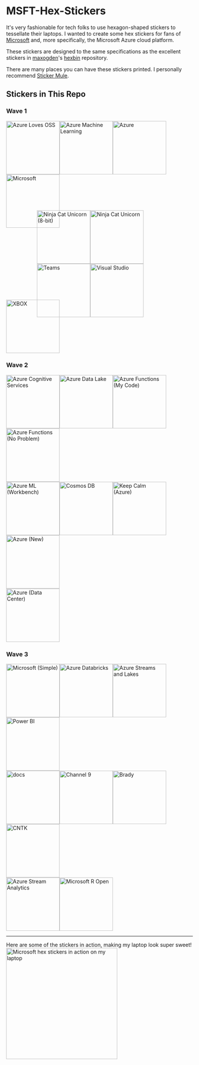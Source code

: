 # MSFT-Hex-Stickers

It's very fashionable for tech folks to use hexagon-shaped stickers to tessellate their laptops.
I wanted to create some hex stickers for fans of [Microsoft](https://github.com/microsoft) and, more specifically,
the Microsoft Azure cloud platform.

These stickers are designed to the same specifications as the excellent stickers in
[maxogden](https://github.com/maxogden)'s [hexbin](https://github.com/maxogden/hexbin) repository.

There are many places you can have these stickers printed.  I personally recommend [Sticker Mule](https://www.stickermule.com/uses/hexagon-stickers).

## Stickers in This Repo
### Wave 1
<div>
<img height="144" alt="Azure Loves OSS" src="https://github.com/AnalyticJeremy/MSFT-Hex-Stickers/raw/master/Azure Loves OSS.svg?sanitize=true" /><img height="144" alt="Azure Machine Learning" src="https://github.com/AnalyticJeremy/MSFT-Hex-Stickers/raw/master/Azure Machine Learning.svg?sanitize=true" /><img height="144" alt="Azure" src="https://github.com/AnalyticJeremy/MSFT-Hex-Stickers/raw/master/Azure.svg?sanitize=true" /><img height="144" alt="Microsoft" src="https://github.com/AnalyticJeremy/MSFT-Hex-Stickers/raw/master/Microsoft.svg?sanitize=true" />
</div>
<div style="padding-left: 0.865in; margin-top: -0.49in;">
<img height="144" alt="Ninja Cat Unicorn (8-bit)" src="https://github.com/AnalyticJeremy/MSFT-Hex-Stickers/raw/master/Ninja Cat Unicorn (8-bit).svg?sanitize=true" /><img height="144" alt="Ninja Cat Unicorn" src="https://cdn.rawgit.com/AnalyticJeremy/MSFT-Hex-Stickers/56e29df5/Ninja%20Cat%20Unicorn.svg" /><img height="144" alt="Teams" src="https://github.com/AnalyticJeremy/MSFT-Hex-Stickers/raw/master/Teams.svg?sanitize=true" /><img height="144" alt="Visual Studio" src="https://github.com/AnalyticJeremy/MSFT-Hex-Stickers/raw/master/Visual Studio.svg?sanitize=true" />
</div>
<div style="margin-top: -0.49in;">
<img height="144" alt="XBOX" src="https://github.com/AnalyticJeremy/MSFT-Hex-Stickers/raw/master/XBOX.svg?sanitize=true" />
</div>

### Wave 2
<div>
<img height="144" alt="Azure Cognitive Services" src="https://github.com/AnalyticJeremy/MSFT-Hex-Stickers/raw/master/Azure Cognitive Services.svg?sanitize=true" /><img height="144" alt="Azure Data Lake" src="https://github.com/AnalyticJeremy/MSFT-Hex-Stickers/raw/master/Azure Data Lake.svg?sanitize=true" /><img height="144" alt="Azure Functions (My Code)" src="https://github.com/AnalyticJeremy/MSFT-Hex-Stickers/raw/master/Azure Functions (My Code).svg?sanitize=true" /><img height="144" alt="Azure Functions (No Problem)" src="https://github.com/AnalyticJeremy/MSFT-Hex-Stickers/raw/master/Azure Functions (No Problem).svg?sanitize=true" />
</div>
<div>
<img height="144" alt="Azure ML (Workbench)" src="https://github.com/AnalyticJeremy/MSFT-Hex-Stickers/raw/master/Azure ML (Workbench).svg?sanitize=true" /><img height="144" alt="Cosmos DB" src="https://github.com/AnalyticJeremy/MSFT-Hex-Stickers/raw/master/Cosmos DB.svg?sanitize=true" /><img height="144" alt="Keep Calm (Azure)" src="https://github.com/AnalyticJeremy/MSFT-Hex-Stickers/raw/master/Keep Calm (Azure).svg?sanitize=true" /><img height="144" alt="Azure (New)" src="https://github.com/AnalyticJeremy/MSFT-Hex-Stickers/raw/master/Azure (New).svg?sanitize=true" />
</div>
<div>
<img height="144" alt="Azure (Data Center)" src="https://github.com/AnalyticJeremy/MSFT-Hex-Stickers/raw/master/Azure (Data Center).svg?sanitize=true" />
</div>

### Wave 3
<div>
<img height="144" alt="Microsoft (Simple)" src="https://github.com/AnalyticJeremy/MSFT-Hex-Stickers/raw/master/Microsoft (Simple).svg?sanitize=true" /><img height="144" alt="Azure Databricks" src="https://github.com/AnalyticJeremy/MSFT-Hex-Stickers/raw/master/Azure Databricks.svg?sanitize=true" /><img height="144" alt="Azure Streams and Lakes" src="https://github.com/AnalyticJeremy/MSFT-Hex-Stickers/raw/master/Azure Streams and Lakes.svg?sanitize=true" /><img height="144" alt="Power BI" src="https://github.com/AnalyticJeremy/MSFT-Hex-Stickers/raw/master/Power BI.svg?sanitize=true" />
</div>
<div>
<img height="144" alt="docs" src="https://github.com/AnalyticJeremy/MSFT-Hex-Stickers/raw/master/docs.svg?sanitize=true" /><img height="144" alt="Channel 9" src="https://github.com/AnalyticJeremy/MSFT-Hex-Stickers/raw/master/Channel 9.svg?sanitize=true" /><img height="144" alt="Brady" src="https://github.com/AnalyticJeremy/MSFT-Hex-Stickers/raw/master/Brady.svg?sanitize=true" /><img height="144" alt="CNTK" src="https://github.com/AnalyticJeremy/MSFT-Hex-Stickers/raw/master/CNTK.svg?sanitize=true" />
</div>
<div>
<img height="144" alt="Azure Stream Analytics" src="https://github.com/AnalyticJeremy/MSFT-Hex-Stickers/raw/master/Azure Stream Analytics.svg?sanitize=true" /><img height="144" alt="Microsoft R Open" src="https://github.com/AnalyticJeremy/MSFT-Hex-Stickers/raw/master/Microsoft R Open.svg?sanitize=true" />
</div>

---

Here are some of the stickers in action, making my laptop look super sweet!
<img height="300px" alt="Microsoft hex stickers in action on my laptop" src="https://pbs.twimg.com/media/DJC6WooVAAAtjl0.jpg" />
